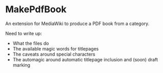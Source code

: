 # MakePdfBook

An extension for MediaWiki to produce a PDF book from a category.

Need to write up:

- What the files do
- The available magic words for titlepages
- The caveats around special characters
- The automagic around automatic titlepage inclusion and (soon) draft marking
